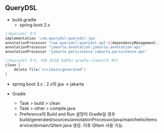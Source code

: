 ## QueryDSL
- build.gradle 
  - spring boot 2.x
```groovy
//Querydsl 추가
implementation 'com.querydsl:querydsl-jpa'
annotationProcessor "com.querydsl:querydsl-apt:${dependencyManagement.importedProperties['querydsl.version']}:jpa"
annotationProcessor "jakarta.annotation:jakarta.annotation-api"
annotationProcessor "jakarta.persistence:jakarta.persistence-api"

//Querydsl 추가, 자동 생성된 Q클래스 gradle clean으로 제거
clean {
    delete file('src/main/generated')
}
```
  - spring boot 3.x : 2.x의 jpa -> jakarta

- Gradle
  - Task > build > clean
  - Task > other > compile.java
  - Preference의 Build and Run 설정이 Gradle일 경우 build/generated/sources/annotationProcessor/java/main/hello/itemservice/domain/QItem.java 생성. 이후 QItem 사용 가능.

